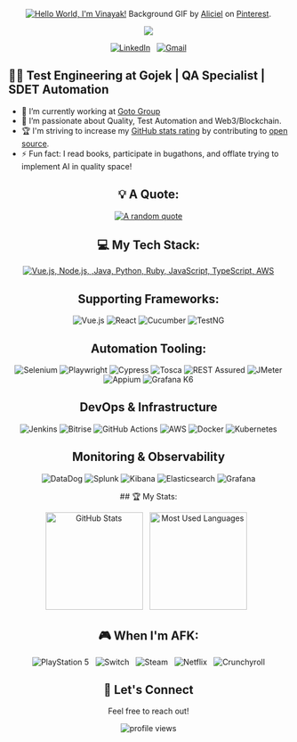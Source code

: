 <div align="center">

[![Hello World, I'm Vinayak!](header.gif)](https://github.com/vinayakkaladhar)
Background GIF by [Aliciel](https://www.pinterest.com/pin/5277724550564022/) on [Pinterest](https://www.pinterest.com/).

<p align="center">
  <!-- Typing SVG by DenverCoder1 - https://github.com/DenverCoder1/readme-typing-svg -->
  <a href="https://github.com/DenverCoder1/readme-typing-svg">
    <img src="https://readme-typing-svg.demolab.com/?lines=Full-stack%20qa%20and%20automation%20engineer;Experienced%20test%20manager;10%2B%20years%20of%20coding%20experience;Always%20learning%20new%20things&font=Fira%20Code&center=true&width=440&height=45&color=f75c7e&vCenter=true&pause=1000&size=22" /></a>
</p>

[![LinkedIn](https://skillicons.dev/icons?i=linkedin)](https://www.linkedin.com/in/vinayak-kaladhar-38064657/) &nbsp;
[![Gmail](https://skillicons.dev/icons?i=gmail)](mailto:vinayak.kaladhar@gmail.com?subject=Hello%20Vinayak,%20From%20Github)

</div>

  <h2>👨‍💻 Test Engineering at Gojek | QA Specialist | SDET Automation</h2>

- 🔭 I’m currently working at [Goto Group](https://www.linkedin.com/company/gotogroup/)
- 🌱 I’m passionate about Quality, Test Automation and Web3/Blockchain.
- 🏆 I'm striving to increase my [GitHub stats rating](#🏆-my-stats) by contributing to [open source](https://opensource.com/resources/what-open-source).
- ⚡ Fun fact: I read books, participate in bugathons, and offlate trying to implement AI in quality space!

<div align="center">

## 💡 A Quote:

[![A random quote](https://quotes-github-readme.vercel.app/api?type=horizontal&theme=dark)](https://github.com/piyushsuthar/github-readme-quotes)

## 💻 My Tech Stack:

[![Vue.js, Node.js, ,Java, Python, Ruby, JavaScript, TypeScript, AWS](https://skillicons.dev/icons?i=vue,nodejs,java,python,ruby,js,ts,aws)](https://skillicons.dev)

## Supporting Frameworks:
<p>
  <img src="https://img.shields.io/badge/Vue.js-4FC08D?style=for-the-badge&logo=vue.js&logoColor=white" alt="Vue.js" />
  <img src="https://img.shields.io/badge/React-20232A?style=for-the-badge&logo=react&logoColor=61DAFB" alt="React" />
  <img src="https://img.shields.io/badge/Cucumber-23D96C?style=for-the-badge&logo=cucumber&logoColor=white" alt="Cucumber" />
  <img src="https://img.shields.io/badge/TestNG-007396?style=for-the-badge&logo=java&logoColor=white" alt="TestNG" />
</p>

## Automation Tooling:
<p>
  <img src="https://img.shields.io/badge/Selenium-43B02A?style=for-the-badge&logo=selenium&logoColor=white" alt="Selenium" />
  <img src="https://img.shields.io/badge/Playwright-2EAD33?style=for-the-badge&logo=playwright&logoColor=white" alt="Playwright">
  <img src="https://img.shields.io/badge/Cypress-17202C?style=for-the-badge&logo=cypress&logoColor=white" alt="Cypress" />
  <img src="https://img.shields.io/badge/Tosca-0083CA?style=for-the-badge&logoColor=white" alt="Tosca" />
  <img src="https://img.shields.io/badge/REST_Assured-008FC7?style=for-the-badge&logo=java&logoColor=white" alt="REST Assured" />
  <img src="https://img.shields.io/badge/JMeter-D22128?style=for-the-badge&logo=apache&logoColor=white" alt="JMeter" />
  <img src="https://img.shields.io/badge/Appium-4727A0?style=for-the-badge&logo=appium&logoColor=white" alt="Appium">
  <img src="https://img.shields.io/badge/Grafana%20K6-7D64FF?style=for-the-badge&logo=k6&logoColor=white" alt="Grafana K6">
</p>

## DevOps & Infrastructure
<p>
  <img src="https://img.shields.io/badge/Jenkins-D24939?style=for-the-badge&logo=jenkins&logoColor=white" alt="Jenkins" />
  <img src="https://img.shields.io/badge/Bitrise-683D87?style=for-the-badge&logo=bitrise&logoColor=white" alt="Bitrise" />
  <img src="https://img.shields.io/badge/GitHub_Actions-2088FF?style=for-the-badge&logo=github-actions&logoColor=white" alt="GitHub Actions" />
  <img src="https://img.shields.io/badge/AWS-232F3E?style=for-the-badge&logo=amazon-aws&logoColor=white" alt="AWS" />
  <img src="https://img.shields.io/badge/Docker-2496ED?style=for-the-badge&logo=docker&logoColor=white" alt="Docker" />
  <img src="https://img.shields.io/badge/Kubernetes-326CE5?style=for-the-badge&logo=kubernetes&logoColor=white" alt="Kubernetes" />

## Monitoring & Observability
<p>
  <img src="https://img.shields.io/badge/DataDog-632CA6?style=for-the-badge&logo=datadog&logoColor=white" alt="DataDog" />
  <img src="https://img.shields.io/badge/Splunk-000000?style=for-the-badge&logo=splunk&logoColor=white" alt="Splunk" />
  <img src="https://img.shields.io/badge/Kibana-E8478B?style=for-the-badge&logo=kibana&logoColor=white" alt="Kibana">
  <img src="https://img.shields.io/badge/Elasticsearch-005571?style=for-the-badge&logo=elasticsearch&logoColor=white" alt="Elasticsearch">
  <img src="https://img.shields.io/badge/Grafana-F46800?style=for-the-badge&logo=grafana&logoColor=white" alt="Grafana" />
</p>
## 🏆 My Stats:

<p>
    <img height=175 alt="GitHub Stats" src="https://github-readme-stats.vercel.app/api?username=vinayakkaladhar&show_icons=true&count_private=true&theme=dark&include_all_commits=true"     />&nbsp;&nbsp;
    <img height=175 alt="Most Used Languages" src="https://github-readme-stats.vercel.app/api/top-langs/?username=vinayakkaladhar&layout=compact&theme=dark" />&nbsp;&nbsp;
</p>

## 🎮 When I'm AFK:

![PlayStation 5](https://img.shields.io/badge/Playstation%205-003791?style=for-the-badge&logo=playstation-5&logoColor=white) &nbsp;
![Switch](https://img.shields.io/badge/Switch-E60012?style=for-the-badge&logo=nintendo-switch&logoColor=white) &nbsp;
![Steam](https://img.shields.io/badge/steam-%23000000.svg?style=for-the-badge&logo=steam&logoColor=white) &nbsp;
![Netflix](https://img.shields.io/badge/Netflix-E50914?style=for-the-badge&logo=netflix&logoColor=white) &nbsp;
![Crunchyroll](https://img.shields.io/badge/Crunchyroll-F47521?style=for-the-badge&logo=crunchyroll&logoColor=white)

<div align="center">
  <h2>💬 Let's Connect</h2>
  <p>Feel free to reach out!</p>
  
  <p>
    <img src="https://komarev.com/ghpvc/?username=vinayakkaladhar&label=Profile%20views&color=0e75b6&style=flat" alt="profile views" />
  </p>
</div>
</div>
